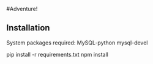 #Adventure!

## Installation
System packages required:
	MySQL-python
	mysql-devel

pip install -r requirements.txt
npm install